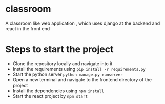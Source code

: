 # classroom
A classroom like web application , which uses django at the backend and react in the front end 

# Steps to start the project
- Clone the repository locally and navigate into it
- Install the requirements using `pip install -r requirements.py` 
- Start the python server `python manage.py runserver`
- Open a new terminal and navigate to the frontend directory of the project
- Install the dependencies using `npm install`
- Start the react project by `npm start`